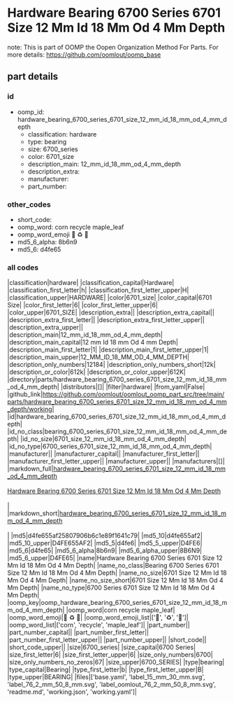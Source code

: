 # Hardware Bearing 6700 Series 6701 Size 12 Mm Id 18 Mm Od 4 Mm Depth  

note: This is part of OOMP the Oopen Organization Method For Parts. For more details: https://github.com/oomlout/oomp_base

##  part details





### id
* oomp_id: hardware_bearing_6700_series_6701_size_12_mm_id_18_mm_od_4_mm_depth
  * classification: hardware
  * type: bearing
  * size: 6700_series
  * color: 6701_size
  * description_main: 12_mm_id_18_mm_od_4_mm_depth
  * description_extra: 
  * manufacturer: 
  * part_number: 

### other_codes
* short_code: 
* oomp_word: corn recycle maple_leaf
* oomp_word_emoji :corn: :recycle: :maple_leaf:
* md5_6_alpha: 8b6n9
* md5_6: d4fe65

### all codes 
|classification|hardware|
|classification_capital|Hardware|
|classification_first_letter|h|
|classification_first_letter_upper|H|
|classification_upper|HARDWARE|
|color|6701_size|
|color_capital|6701 Size|
|color_first_letter|6|
|color_first_letter_upper|6|
|color_upper|6701_SIZE|
|description_extra||
|description_extra_capital||
|description_extra_first_letter||
|description_extra_first_letter_upper||
|description_extra_upper||
|description_main|12_mm_id_18_mm_od_4_mm_depth|
|description_main_capital|12 mm Id 18 mm Od 4 mm Depth|
|description_main_first_letter|1|
|description_main_first_letter_upper|1|
|description_main_upper|12_MM_ID_18_MM_OD_4_MM_DEPTH|
|description_only_numbers|12184|
|description_only_numbers_short|12k|
|description_or_color|612k|
|description_or_color_upper|612K|
|directory|parts/hardware_bearing_6700_series_6701_size_12_mm_id_18_mm_od_4_mm_depth|
|distributors|[]|
|filter|hardware|
|from_yaml|False|
|github_link|https://github.com/oomlout/oomlout_oomp_part_src/tree/main/parts/hardware_bearing_6700_series_6701_size_12_mm_id_18_mm_od_4_mm_depth/working|
|id|hardware_bearing_6700_series_6701_size_12_mm_id_18_mm_od_4_mm_depth|
|id_no_class|bearing_6700_series_6701_size_12_mm_id_18_mm_od_4_mm_depth|
|id_no_size|6701_size_12_mm_id_18_mm_od_4_mm_depth|
|id_no_type|6700_series_6701_size_12_mm_id_18_mm_od_4_mm_depth|
|manufacturer||
|manufacturer_capital||
|manufacturer_first_letter||
|manufacturer_first_letter_upper||
|manufacturer_upper||
|manufacturers|[]|
|markdown_full|[hardware_bearing_6700_series_6701_size_12_mm_id_18_mm_od_4_mm_depth](https://github.com/oomlout/oomlout_oomp_part_src/tree/main/parts/hardware_bearing_6700_series_6701_size_12_mm_id_18_mm_od_4_mm_depth/working)<br>[](https://github.com/oomlout/oomlout_oomp_part_src/tree/main/parts/hardware_bearing_6700_series_6701_size_12_mm_id_18_mm_od_4_mm_depth/working)<br>[Hardware Bearing 6700 Series 6701 Size 12 Mm Id 18 Mm Od 4 Mm Depth](https://github.com/oomlout/oomlout_oomp_part_src/tree/main/parts/hardware_bearing_6700_series_6701_size_12_mm_id_18_mm_od_4_mm_depth/working)<br><br>|
|markdown_short|[hardware_bearing_6700_series_6701_size_12_mm_id_18_mm_od_4_mm_depth](https://github.com/oomlout/oomlout_oomp_part_src/tree/main/parts/hardware_bearing_6700_series_6701_size_12_mm_id_18_mm_od_4_mm_depth/working)<br><br>|
|md5|d4fe655af25807906b6c1e89f1641c79|
|md5_10|d4fe655af2|
|md5_10_upper|D4FE655AF2|
|md5_5|d4fe6|
|md5_5_upper|D4FE6|
|md5_6|d4fe65|
|md5_6_alpha|8b6n9|
|md5_6_alpha_upper|8B6N9|
|md5_6_upper|D4FE65|
|name|Hardware Bearing 6700 Series 6701 Size 12 Mm Id 18 Mm Od 4 Mm Depth|
|name_no_class|Bearing 6700 Series 6701 Size 12 Mm Id 18 Mm Od 4 Mm Depth|
|name_no_size|6701 Size 12 Mm Id 18 Mm Od 4 Mm Depth|
|name_no_size_short|6701 Size 12 Mm Id 18 Mm Od 4 Mm Depth|
|name_no_type|6700 Series 6701 Size 12 Mm Id 18 Mm Od 4 Mm Depth|
|oomp_key|oomp_hardware_bearing_6700_series_6701_size_12_mm_id_18_mm_od_4_mm_depth|
|oomp_word|corn recycle maple_leaf|
|oomp_word_emoji|:corn: :recycle: :maple_leaf:|
|oomp_word_emoji_list|[':corn:', ':recycle:', ':maple_leaf:']|
|oomp_word_list|['corn', 'recycle', 'maple_leaf']|
|part_number||
|part_number_capital||
|part_number_first_letter||
|part_number_first_letter_upper||
|part_number_upper||
|short_code||
|short_code_upper||
|size|6700_series|
|size_capital|6700 Series|
|size_first_letter|6|
|size_first_letter_upper|6|
|size_only_numbers|6700|
|size_only_numbers_no_zeros|67|
|size_upper|6700_SERIES|
|type|bearing|
|type_capital|Bearing|
|type_first_letter|b|
|type_first_letter_upper|B|
|type_upper|BEARING|
|files|['base.yaml', 'label_15_mm_30_mm.svg', 'label_76_2_mm_50_8_mm.svg', 'label_oomlout_76_2_mm_50_8_mm.svg', 'readme.md', 'working.json', 'working.yaml']|
